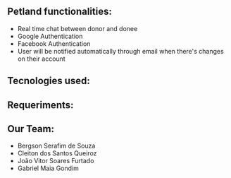<h2>Petland functionalities:</h2>

<ul>
<li>Real time chat between donor and donee</li>
<li>Google Authentication</li>
<li>Facebook Authentication</li>
<li>User will be notified automatically through email when there's changes on their account</li>
</ul>

<h2>Tecnologies used:</h2>

<h2>Requeriments:</h2>

<h2>Our Team:</h2>
<ul>
<li>Bergson Serafim de Souza</li>
<li>Cleiton dos Santos Queiroz</li>
<li>João Vitor Soares Furtado</li>
<li>Gabriel Maia Gondim</li>
</ul>
